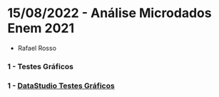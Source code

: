 # 15/08/2022 - Análise Microdados Enem 2021

 - Rafael Rosso

### 1 - Testes Gráficos

### 1 - [DataStudio Testes Gráficos](https://datastudio.google.com/reporting/478d4038-fa5a-40f3-8079-2f7959367add/page/tEnnC)